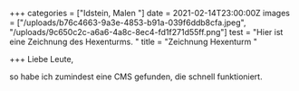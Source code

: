 +++
categories = ["Idstein, Malen "]
date = 2021-02-14T23:00:00Z
images = ["/uploads/b76c4663-9a3e-4853-b91a-039f6ddb8cfa.jpeg", "/uploads/9c650c2c-a6a6-4a8c-8ec4-fd1f271d55ff.png"]
test = "Hier ist eine Zeichnung des Hexenturms. "
title = "Zeichnung Hexenturm "

+++
Liebe Leute, 

so habe ich zumindest eine CMS gefunden, die schnell funktioniert. 